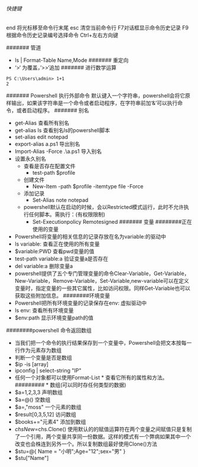###### 快捷键
end 将光标移至命令行末尾
esc 清空当前命令行
F7对话框显示命令历史记录
F9根据命令历史记录编号选择命令
Ctrl+左右方向键

####### 管道
*  ls  | Format-Table Name,Mode
####### 重定向
* ‘>‘ 为覆盖，’>>‘追加
####### 进行数学运算
```
PS C:\Users\admin> 1+1
2
```
####### Powershell 执行外部命令
默认键入一个字符串，powershell会将它原样输出，如果该字符串是一个命令或者启动程序，在字符串前加‘&’可以执行命令，或者启动程序。
####### 别名
* get-Alias  查看所有别名
* get-alias  ls 查看别名ls的powershell脚本
* set-alias edit notepad
* export-alias a.ps1 导出别名
* Import-Alias -Force .\a.ps1  导入别名
* 设置永久别名
	* 查看是否存在配置文件
		* test-path $profile
	* 创建文件
		* New-Item -path $profile -itemtype file -Force 
	* 添加记录
		* Set-Alias note notepad
	* powershell默认在启动的时候，会以Restricted模式运行，此时不允许执行任何脚本。需执行：(有权限限制)
		* Set-Executionpolicy Remotesigned
####### 变量
########正在使用的变量
* Powershell将变量的相关信息的记录存放在名为variable:的驱动中
* ls variable: 查看正在使用的所有变量
* $variable:PWD 查看pwd变量的值
* test-path variable:a 验证变量a是否存在
* del variable:a 删除变量a
* powershell提供了五个专门管理变量的命令Clear-Variable，Get-Variable，New-Variable，Remove-Variable，Set-Variable,new-variable可以在定义变量时，指定变量的一些其它属性，比如访问权限。同样Get-Variable也可以获取这些附加信息。
########环境变量
* Powershell把所有环境变量的记录保存在env: 虚拟驱动中
* ls env: 查看所有环境变量
* $env:path 显示环境变量path的值

########powershell 命令返回数组
* 当我们把一个命令的执行结果保存到一个变量中，Powershell会把文本按每一行作为元素存为数组
* 判断一个变量是否是数组
* $ip -is [array]
* ipconfig | select-string "IP"
* 任何一个对象都可以使用Format-List * 查看它所有的属性和方法。
######### * 数组(可以同时存任何类型的数据)
* $a=1,2,3,3 声明数组
* $a=@() 空数组
* $a=,"moss" 一个元素的数组
* $result[0,3,5,12] 访问数组 
* $books+="元素4" 添加到数组
* $chsNew=$chs.Clone() 使用默认的的赋值运算符在两个变量之间赋值只是复制了一个引用，两个变量共享同一份数据。这样的模式有一个弊病如果其中一个改变也会株连到另外一个。所以复制数组最好使用Clone()方法	
* $stu=@{ Name = "小明";Age="12";sex="男" }	
* $stu["Name"]			   
